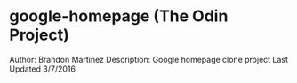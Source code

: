 # google-homepage (The Odin Project)
Author: Brandon Martinez
Description: Google homepage clone project 
Last Updated 3/7/2016

